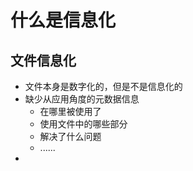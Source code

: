 # 什么是信息化

## 文件信息化

- 文件本身是数字化的，但是不是信息化的
- 缺少从应用角度的元数据信息
  - 在哪里被使用了
  - 使用文件中的哪些部分
  - 解决了什么问题
  - ......
- 